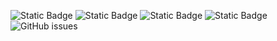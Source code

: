![Static Badge](https://img.shields.io/badge/blacklists-60-000000) ![Static Badge](https://img.shields.io/badge/blacklisted-2915876-cc0000) ![Static Badge](https://img.shields.io/badge/whitelisted-2244-00CC00) ![Static Badge](https://img.shields.io/badge/streaming_blacklist-28107-000000) ![GitHub issues](https://img.shields.io/github/issues/fabriziosalmi/blacklists)
